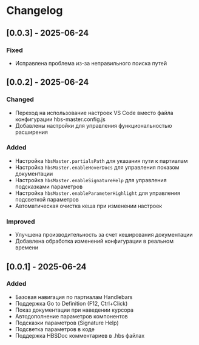 # Changelog

## [0.0.3] - 2025-06-24

### Fixed
- Исправлена проблема из-за неправильного поиска путей

## [0.0.2] - 2025-06-24

### Changed
- Переход на использование настроек VS Code вместо файла конфигурации hbs-master.config.js
- Добавлены настройки для управления функциональностью расширения

### Added
- Настройка `hbsMaster.partialsPath` для указания пути к партиалам
- Настройка `hbsMaster.enableHoverDocs` для управления показом документации
- Настройка `hbsMaster.enableSignatureHelp` для управления подсказками параметров
- Настройка `hbsMaster.enableParameterHighlight` для управления подсветкой параметров
- Автоматическая очистка кеша при изменении настроек

### Improved
- Улучшена производительность за счет кеширования документации
- Добавлена обработка изменений конфигурации в реальном времени

## [0.0.1] - 2025-06-24

### Added
- Базовая навигация по партиалам Handlebars
- Поддержка Go to Definition (F12, Ctrl+Click)
- Показ документации при наведении курсора
- Автодополнение параметров компонентов
- Подсказки параметров (Signature Help)
- Подсветка параметров в коде
- Поддержка HBSDoc комментариев в .hbs файлах